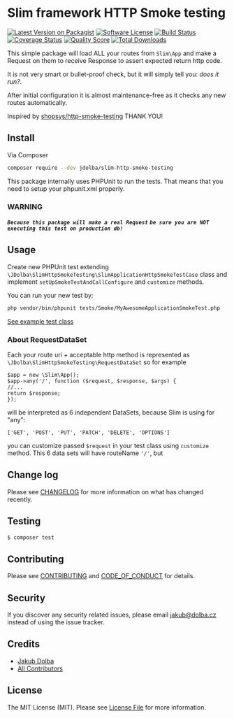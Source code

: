 # Slim framework HTTP Smoke testing

[![Latest Version on Packagist][ico-version]][link-packagist]
[![Software License][ico-license]](LICENSE.md)
[![Build Status][ico-travis]][link-travis]
[![Coverage Status][ico-scrutinizer]][link-scrutinizer]
[![Quality Score][ico-code-quality]][link-code-quality]
[![Total Downloads][ico-downloads]][link-downloads]

This simple package will load ALL your routes from `Slim\App` and make
a Request on them to receive Response to assert expected return http code.

It is not very smart or bullet-proof check, but it
will simply tell you: *does it run?*.

After initial configuration it is almost maintenance-free as it checks any new
routes automatically.

Inspired by
[shopsys/http-smoke-testing](https://github.com/shopsys/http-smoke-testing)
THANK YOU!

## Install

Via Composer

``` bash
composer require --dev jdolba/slim-http-smoke-testing
```

This package internally uses PHPUnit to run the tests.
That means that you need to setup your phpunit.xml properly.

### WARNING
***`Because this package will make a real Request`***
***`be sure you are NOT executing this test on production db!`***


## Usage

Create new PHPUnit test extending
`\JDolba\SlimHttpSmokeTesting\SlimApplicationHttpSmokeTestCase`
class and implement `setUpSmokeTestAndCallConfigure` and `customize` methods.

You can run your new test by:

``` bash
php vendor/bin/phpunit tests/Smoke/MyAwesomeApplicationSmokeTest.php
```

[See example test class](example/tests/MyAwesomeApplicationSmokeTest.php)

### About RequestDataSet

Each your route uri + acceptable http method is represented as
`\JDolba\SlimHttpSmokeTesting\RequestDataSet`
so for example
```
$app = new \Slim\App();
$app->any('/', function ($request, $response, $args) {
//...
return $response;
});
```
will be interpreted as 6 independent DataSets, because Slim is using for "any":

`['GET', 'POST', 'PUT', 'PATCH', 'DELETE', 'OPTIONS']`

you can customize passed `$request` in your test class using `customize` method.
This 6 data sets will have routeName `'/'`, but


## Change log

Please see [CHANGELOG](CHANGELOG.md) for more information on what has changed recently.

## Testing

``` bash
$ composer test
```

## Contributing

Please see [CONTRIBUTING](CONTRIBUTING.md) and [CODE_OF_CONDUCT](CODE_OF_CONDUCT.md) for details.

## Security

If you discover any security related issues, please email jakub@dolba.cz instead of using the issue tracker.

## Credits

- [Jakub Dolba][link-author]
- [All Contributors][link-contributors]

## License

The MIT License (MIT). Please see [License File](LICENSE.md) for more information.

[ico-version]: https://img.shields.io/packagist/v/jdolba/slim-http-smoke-testing.svg?style=flat-square
[ico-license]: https://img.shields.io/badge/license-MIT-brightgreen.svg?style=flat-square
[ico-travis]: https://img.shields.io/travis/jdolba/slim-http-smoke-testing/master.svg?style=flat-square
[ico-scrutinizer]: https://img.shields.io/scrutinizer/coverage/g/jdolba/slim-http-smoke-testing.svg?style=flat-square
[ico-code-quality]: https://img.shields.io/scrutinizer/g/jdolba/slim-http-smoke-testing.svg?style=flat-square
[ico-downloads]: https://img.shields.io/packagist/dt/jdolba/slim-http-smoke-testing.svg?style=flat-square

[link-packagist]: https://packagist.org/packages/jdolba/slim-http-smoke-testing
[link-travis]: https://travis-ci.org/jdolba/slim-http-smoke-testing
[link-scrutinizer]: https://scrutinizer-ci.com/g/jdolba/slim-http-smoke-testing/code-structure
[link-code-quality]: https://scrutinizer-ci.com/g/jdolba/slim-http-smoke-testing
[link-downloads]: https://packagist.org/packages/jdolba/slim-http-smoke-testing
[link-author]: https://github.com/jDolba
[link-contributors]: ../../contributors
